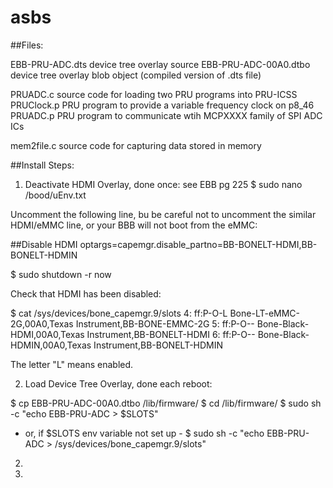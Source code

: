 # asbs

##Files:

EBB-PRU-ADC.dts               device tree overlay source
EBB-PRU-ADC-00A0.dtbo         device tree overlay blob object (compiled version of .dts file)

PRUADC.c                      source code for loading two PRU programs into PRU-ICSS
PRUClock.p                    PRU program to provide a variable frequency clock on p8_46
PRUADC.p                      PRU program to communicate wtih MCPXXXX family of SPI ADC ICs

mem2file.c                    source code for capturing data stored in memory




##Install Steps:

1.  Deactivate HDMI Overlay, done once:
see EBB pg 225
$ sudo nano /bood/uEnv.txt

Uncomment the following line, bu be careful not to uncomment the similar HDMI/eMMC line, or your BBB will not boot from the eMMC:

 ##Disable HDMI
optargs=capemgr.disable_partno=BB-BONELT-HDMI,BB-BONELT-HDMIN

$ sudo shutdown -r now

Check that HDMI has been disabled:

$ cat /sys/devices/bone_capemgr.9/slots
 4: ff:P-O-L Bone-LT-eMMC-2G,00A0,Texas Instrument,BB-BONE-EMMC-2G
 5: ff:P-O-- Bone-Black-HDMI,00A0,Texas Instrument,BB-BONELT-HDMI
 6: ff:P-O-- Bone-Black-HDMIN,00A0,Texas Instrument,BB-BONELT-HDMIN

The letter "L" means enabled.



2.  Load Device Tree Overlay, done each reboot:

$ cp EBB-PRU-ADC-00A0.dtbo /lib/firmware/
$ cd /lib/firmware/
$ sudo sh -c "echo EBB-PRU-ADC > $SLOTS"
- or, if $SLOTS env variable not set up -
$ sudo sh -c "echo EBB-PRU-ADC > /sys/devices/bone_capemgr.9/slots"

2.  

3.  
